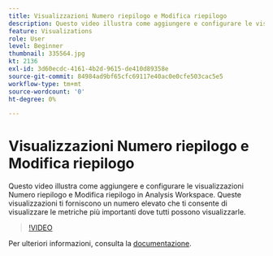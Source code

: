 ```yaml
---
title: Visualizzazioni Numero riepilogo e Modifica riepilogo
description: Questo video illustra come aggiungere e configurare le visualizzazioni Numero riepilogo e Modifica riepilogo in Analysis Workspace. Queste visualizzazioni ti forniscono un numero elevato che ti consente di visualizzare le metriche più importanti dove tutti possono visualizzarle.
feature: Visualizations
role: User
level: Beginner
thumbnail: 335564.jpg
kt: 2136
exl-id: 3d60ecdc-4161-4b2d-9615-de410d89358e
source-git-commit: 84984ad9bf65cfc69117e40ac0e0cfe503cac5e5
workflow-type: tm+mt
source-wordcount: '0'
ht-degree: 0%

---
```


# Visualizzazioni Numero riepilogo e Modifica riepilogo

Questo video illustra come aggiungere e configurare le visualizzazioni Numero riepilogo e Modifica riepilogo in Analysis Workspace. Queste visualizzazioni ti forniscono un numero elevato che ti consente di visualizzare le metriche più importanti dove tutti possono visualizzarle.

>[!VIDEO](https://video.tv.adobe.com/v/335564/?quality=12&learn=on)

Per ulteriori informazioni, consulta la [documentazione](https://experienceleague.adobe.com/docs/analytics/analyze/analysis-workspace/visualizations/summary-number-change.html?lang=it).
